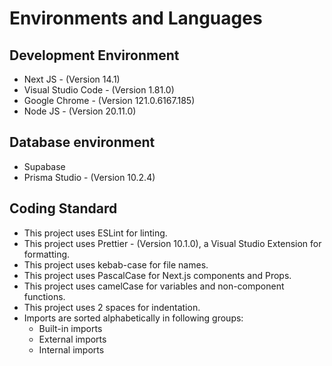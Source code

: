 # Environments and Languages

## Development Environment

- Next JS - (Version 14.1)
- Visual Studio Code - (Version 1.81.0)
- Google Chrome - (Version 121.0.6167.185)
- Node JS - (Version 20.11.0)

## Database environment

- Supabase
- Prisma Studio - (Version 10.2.4)

## Coding Standard

- This project uses ESLint for linting.
- This project uses Prettier - (Version 10.1.0), a Visual Studio Extension for formatting.
- This project uses kebab-case for file names.
- This project uses PascalCase for Next.js components and Props.
- This project uses camelCase for variables and non-component functions.
- This project uses 2 spaces for indentation.
- Imports are sorted alphabetically in following groups:
  - Built-in imports
  - External imports
  - Internal imports
